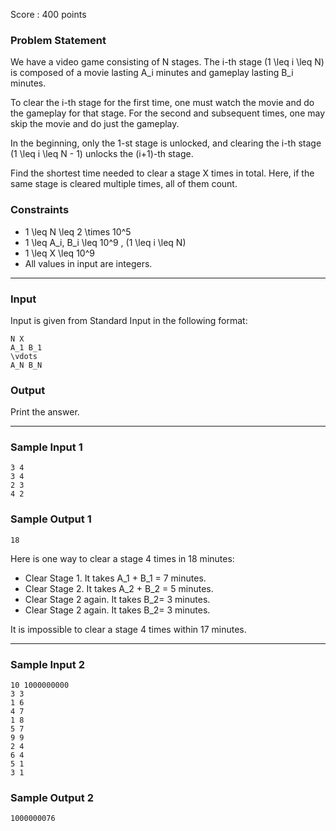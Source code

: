Score : 400 points

### Problem Statement

We have a video game consisting of N stages. The i-th stage (1 \leq i \leq N) is composed of a movie lasting A\_i minutes and gameplay lasting B\_i minutes.

To clear the i-th stage for the first time, one must watch the movie and do the gameplay for that stage. For the second and subsequent times, one may skip the movie and do just the gameplay.

In the beginning, only the 1-st stage is unlocked, and clearing the i-th stage (1 \leq i \leq N - 1) unlocks the (i+1)-th stage.

Find the shortest time needed to clear a stage X times in total. Here, if the same stage is cleared multiple times, all of them count.

### Constraints

* 1 \leq N \leq 2 \times 10^5
* 1 \leq A\_i, B\_i \leq 10^9 \, (1 \leq i \leq N)
* 1 \leq X \leq 10^9
* All values in input are integers.

---

### Input

Input is given from Standard Input in the following format:

```
N X
A_1 B_1
\vdots
A_N B_N
```

### Output

Print the answer.

---

### Sample Input 1

```
3 4
3 4
2 3
4 2
```

### Sample Output 1

```
18
```

Here is one way to clear a stage 4 times in 18 minutes:

* Clear Stage 1. It takes A\_1 + B\_1 = 7 minutes.
* Clear Stage 2. It takes A\_2 + B\_2 = 5 minutes.
* Clear Stage 2 again. It takes B\_2= 3 minutes.
* Clear Stage 2 again. It takes B\_2= 3 minutes.

It is impossible to clear a stage 4 times within 17 minutes.

---

### Sample Input 2

```
10 1000000000
3 3
1 6
4 7
1 8
5 7
9 9
2 4
6 4
5 1
3 1
```

### Sample Output 2

```
1000000076
```